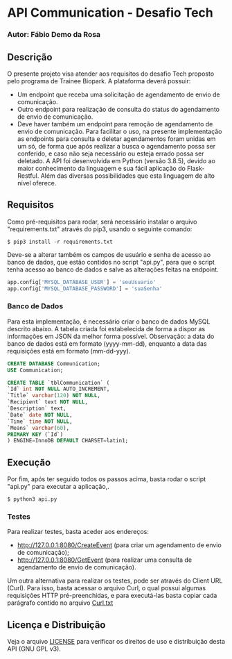 # API Communication - Desafio Tech #
### Autor: Fábio Demo da Rosa ###

## Descrição ##
O presente projeto visa atender aos requisitos do desafio Tech proposto pelo programa de Trainee Biopark.
A plataforma deverá possuir:
- Um endpoint que receba uma solicitação de agendamento de envio de comunicação.
- Outro endpoint para realização de consulta do status do agendamento de envio de comunicação.
- Deve haver também um endpoint para remoção de agendamento de envio de comunicação.
Para facilitar o uso, na presente implementação as endpoints para consulta e deletar agendamentos foram unidas em um só, de forma que após realizar a busca o agendamento possa ser conferido, e caso não seja necessário ou esteja errado possa ser deletado.
A API foi desenvolvida em Python (versão 3.8.5), devido ao maior conhecimento da linguagem e sua fácil aplicação do Flask-Restful. Além das diversas possibilidades que esta linguagem de alto nível oferece.

## Requisitos ##

Como pré-requisitos para rodar, será necessário instalar o arquivo "requirements.txt" através do pip3, usando o seguinte comando:
```
$ pip3 install -r requirements.txt
```
Deve-se a alterar também os campos de usuário e senha de acesso ao banco de dados, que estão contidos no script "api.py", para que o script tenha acesso ao banco de dados e salve as alterações feitas na endpoint.
```python
app.config['MYSQL_DATABASE_USER'] = 'seuUsuario'
app.config['MYSQL_DATABASE_PASSWORD'] = 'suaSenha'
```
### Banco de Dados ###

Para esta implementação, é necessário criar o banco de dados MySQL descrito abaixo. A tabela criada foi estabelecida de forma a dispor as informações em JSON da melhor forma possível. Observação: a data do banco de dados está em formato (yyyy-mm-dd), enquanto a data das requisições está em formato (mm-dd-yyy).
```sql
CREATE DATABASE Communication;
USE Communication;

CREATE TABLE `tblCommunication` (
`Id` int NOT NULL AUTO_INCREMENT,
`Title` varchar(120) NOT NULL,
`Recipient` text NOT NULL,
`Description` text,
`Date` date NOT NULL,
`Time` time NOT NULL,
`Means` varchar(60),
PRIMARY KEY (`Id`)
) ENGINE=InnoDB DEFAULT CHARSET=latin1;
```


## Execução ##

Por fim, após ter seguido todos os passos acima, basta rodar o script "api.py" para executar a aplicação,.
```
$ python3 api.py
```
### Testes ###
Para realizar testes, basta aceder aos endereços:
- http://127.0.0.1:8080/CreateEvent (para criar um agendamento de envio de comunicação);
- http://127.0.0.1:8080/GetEvent (para realizar uma consulta de agendamento de envio de comunicação).

Um outra alternativa para realizar os testes, pode ser através do Client URL (Curl). Para isso, basta acessar o arquivo Curl, o qual possui algumas requisições HTTP pré-preenchidas, e para executá-las basta copiar cada parágrafo contido no arquivo [Curl.txt](Curl.txt)


## Licença e Distribuição ##

Veja o arquivo [LICENSE](LICENSE) para verificar os direitos de uso e distribuição desta API (GNU GPL v3).
